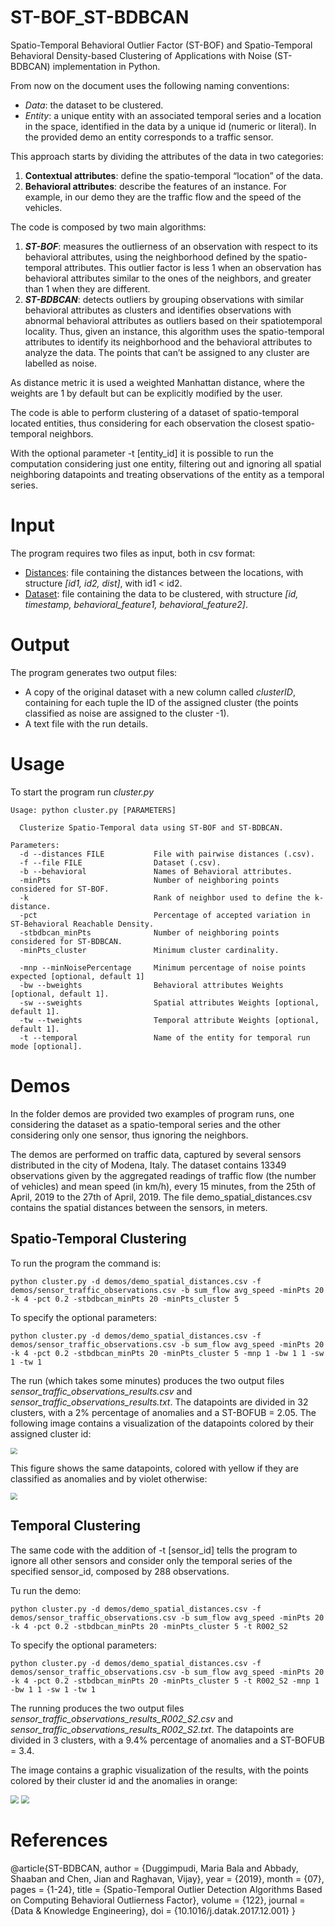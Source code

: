 # ST-BOF_ST-BDBCAN
Spatio-Temporal Behavioral Outlier Factor (ST-BOF) and Spatio-Temporal Behavioral Density-based Clustering of Applications with Noise (ST-BDBCAN) implementation in Python.

From now on the document uses the following naming conventions: 

- *Data*: the dataset to be clustered.
- *Entity*: a unique entity with an associated temporal series and a location in the space, identified in the data by a unique id (numeric or literal). In the provided demo an entity corresponds to a traffic sensor.

This approach starts by dividing the attributes of the data in two categories: 

1. **Contextual attributes**: define the spatio-temporal “location” of the data.
2. **Behavioral attributes**: describe the features of an instance. For example, in our demo they are the traffic flow and the speed of the vehicles.

The code is composed by two main algorithms: 

1. ***ST-BOF***: measures the outlierness of an observation with respect to its behavioral attributes, using the neighborhood defined by the spatio-temporal attributes. This outlier factor is less 1 when an observation has behavioral attributes similar to the ones of the neighbors, and greater than 1 when they are different.
2. ***ST-BDBCAN***: detects outliers by grouping observations with similar behavioral attributes as clusters and identifies observations with abnormal behavioral attributes as outliers based on their spatiotemporal locality. Thus, given an instance, this algorithm uses the spatio-temporal attributes to identify its neighborhood and the behavioral attributes to analyze the data. The points that can’t be assigned to any cluster are labelled as noise.

As distance metric it is used a weighted Manhattan distance, where the weights are 1 by default but can be explicitly modified by the user.

The code is able to perform clustering of a dataset of spatio-temporal located entities, thus considering for each observation the closest spatio-temporal neighbors.

With the optional parameter -t [entity_id] it is possible to run the computation considering just one entity, filtering out and ignoring all spatial neighboring datapoints and treating observations of the entity as a temporal series. 

# Input

The program requires two files as input, both in csv format:

- <u>Distances</u>: file containing the distances between the locations, with structure *[id1, id2, dist]*, with id1 < id2.
- <u>Dataset</u>: file containing the data to be clustered, with structure *[id, timestamp, behavioral_feature1, behavioral_feature2]*.

# Output

The program generates two output files:

- A copy of the original dataset with a new column called *clusterID*, containing for each tuple the ID of the assigned cluster (the points classified as noise are assigned to the cluster -1).
- A text file with the run details.

# Usage

To start the program run *cluster.py*

```
Usage: python cluster.py [PARAMETERS]

  Clusterize Spatio-Temporal data using ST-BOF and ST-BDBCAN. 

Parameters:
  -d --distances FILE           File with pairwise distances (.csv).
  -f --file FILE                Dataset (.csv).
  -b --behavioral               Names of Behavioral attributes.
  -minPts                       Number of neighboring points considered for ST-BOF.
  -k                            Rank of neighbor used to define the k-distance.
  -pct                          Percentage of accepted variation in ST-Behavioral Reachable Density.
  -stbdbcan_minPts              Number of neighboring points considered for ST-BDBCAN.
  -minPts_cluster               Minimum cluster cardinality.

  -mnp --minNoisePercentage     Minimum percentage of noise points expected [optional, default 1]
  -bw --bweights                Behavioral attributes Weights [optional, default 1].
  -sw --sweights                Spatial attributes Weights [optional, default 1].
  -tw --tweights                Temporal attribute Weights [optional, default 1].
  -t --temporal                 Name of the entity for temporal run mode [optional].
```

# Demos

In the folder demos are provided two examples of program runs, one considering the dataset as a spatio-temporal series and the  other considering only one sensor, thus ignoring the neighbors.

The demos are performed on traffic data, captured by several sensors distributed in the city of Modena, Italy. The dataset contains 13349 observations given by the aggregated readings of traffic flow (the number of vehicles) and mean speed (in km/h), every 15 minutes, from the 25th of April, 2019 to the 27th of April, 2019. The file demo_spatial_distances.csv contains the spatial distances between the sensors, in meters.

## Spatio-Temporal Clustering

To run the program the command is:

```
python cluster.py -d demos/demo_spatial_distances.csv -f demos/sensor_traffic_observations.csv -b sum_flow avg_speed -minPts 20 -k 4 -pct 0.2 -stbdbcan_minPts 20 -minPts_cluster 5
```

To specify the optional parameters:

```
python cluster.py -d demos/demo_spatial_distances.csv -f demos/sensor_traffic_observations.csv -b sum_flow avg_speed -minPts 20 -k 4 -pct 0.2 -stbdbcan_minPts 20 -minPts_cluster 5 -mnp 1 -bw 1 1 -sw 1 -tw 1
```

The run (which takes some minutes) produces the two output files *sensor_traffic_observations_results.csv* and *sensor_traffic_observations_results.txt*. The datapoints are divided in 32 clusters, with a 2% percentage of anomalies and a ST-BOFUB = 2.05. The following image contains a visualization of the datapoints colored by their assigned cluster id:



<img src="https://raw.githubusercontent.com/quattrinifabio/ST-BOF_ST-BDBCAN/master/images/spatio_temporal_clusters.png" style="zoom: 67%;" />

This figure shows the same datapoints, colored with yellow if they are classified as anomalies and by violet otherwise:

<img src="https://raw.githubusercontent.com/quattrinifabio/ST-BOF_ST-BDBCAN/master/images/spatio_temporal_anomalies.png" style="zoom: 67%;" />

## Temporal Clustering

The same code with the addition of -t [sensor_id] tells the program to ignore all other sensors and consider only the temporal series of the specified sensor_id, composed by 288 observations.

Tu run the demo:

```
python cluster.py -d demos/demo_spatial_distances.csv -f demos/sensor_traffic_observations.csv -b sum_flow avg_speed -minPts 20 -k 4 -pct 0.2 -stbdbcan_minPts 20 -minPts_cluster 5 -t R002_S2
```

To specify the optional parameters:

```
python cluster.py -d demos/demo_spatial_distances.csv -f demos/sensor_traffic_observations.csv -b sum_flow avg_speed -minPts 20 -k 4 -pct 0.2 -stbdbcan_minPts 20 -minPts_cluster 5 -t R002_S2 -mnp 1 -bw 1 1 -sw 1 -tw 1
```

The running produces the two output files *sensor_traffic_observations_results_R002_S2.csv* and *sensor_traffic_observations_results_R002_S2.txt*. The datapoints are divided in 3 clusters, with a 9.4% percentage of anomalies and a ST-BOFUB = 3.4. 

The image contains a graphic visualization of the results, with the points colored by their cluster id and the anomalies in orange:

<img src="https://raw.githubusercontent.com/quattrinifabio/ST-BOF_ST-BDBCAN/master/images/temporal_result_flow.png" style="zoom: 80%;" />

<img src="https://raw.githubusercontent.com/quattrinifabio/ST-BOF_ST-BDBCAN/master/images/temporal_result_speed.png" style="zoom: 80%;" />

# References

@article{ST-BDBCAN,
author = {Duggimpudi, Maria Bala and Abbady, Shaaban and Chen, Jian and Raghavan, Vijay},
year = {2019},
month = {07},
pages = {1-24},
title = {Spatio-Temporal Outlier Detection Algorithms Based on Computing Behavioral Outlierness Factor},
volume = {122},
journal = {Data \& Knowledge Engineering},
doi = {10.1016/j.datak.2017.12.001}
}
